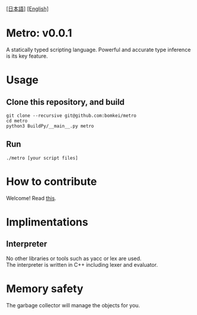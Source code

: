 [[日本語]](README.md) [[English]](README_EN.md)

# Metro: v0.0.1
A statically typed scripting language. Powerful and accurate type inference is its key feature.

# Usage
## Clone this repository, and build
```
git clone --recursive git@github.com:bomkei/metro
cd metro
python3 BuildPy/__main__.py metro
```

## Run
```
./metro [your script files]
```

# How to contribute
Welcome! Read [this](CONTRIBUTE.md).

# Implimentations
## Interpreter

No other libraries or tools such as yacc or lex are used.<br>
The interpreter is written in C++ including lexer and evaluator.

# Memory safety
The garbage collector will manage the objects for you.
